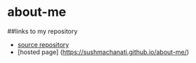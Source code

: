 # about-me

##links to my repository
- [source repository](https://github.com/sushmachanati/about-me)
- [hosted page] (https://sushmachanati.github.io/about-me/)
